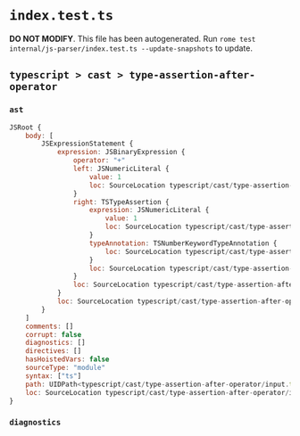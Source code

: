 # `index.test.ts`

**DO NOT MODIFY**. This file has been autogenerated. Run `rome test internal/js-parser/index.test.ts --update-snapshots` to update.

## `typescript > cast > type-assertion-after-operator`

### `ast`

```javascript
JSRoot {
	body: [
		JSExpressionStatement {
			expression: JSBinaryExpression {
				operator: "+"
				left: JSNumericLiteral {
					value: 1
					loc: SourceLocation typescript/cast/type-assertion-after-operator/input.ts 1:0-1:1
				}
				right: TSTypeAssertion {
					expression: JSNumericLiteral {
						value: 1
						loc: SourceLocation typescript/cast/type-assertion-after-operator/input.ts 1:13-1:14
					}
					typeAnnotation: TSNumberKeywordTypeAnnotation {
						loc: SourceLocation typescript/cast/type-assertion-after-operator/input.ts 1:5-1:11
					}
					loc: SourceLocation typescript/cast/type-assertion-after-operator/input.ts 1:4-1:14
				}
				loc: SourceLocation typescript/cast/type-assertion-after-operator/input.ts 1:0-1:14
			}
			loc: SourceLocation typescript/cast/type-assertion-after-operator/input.ts 1:0-1:15
		}
	]
	comments: []
	corrupt: false
	diagnostics: []
	directives: []
	hasHoistedVars: false
	sourceType: "module"
	syntax: ["ts"]
	path: UIDPath<typescript/cast/type-assertion-after-operator/input.ts>
	loc: SourceLocation typescript/cast/type-assertion-after-operator/input.ts 1:0-2:0
}
```

### `diagnostics`

```

```
